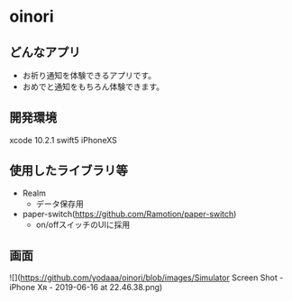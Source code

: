 # oinori

## どんなアプリ
* お祈り通知を体験できるアプリです。
* おめでと通知をもちろん体験できます。

## 開発環境
xcode 10.2.1
swift5
iPhoneXS

## 使用したライブラリ等
* Realm
  * データ保存用
* paper-switch(https://github.com/Ramotion/paper-switch)
  * on/offスイッチのUIに採用

## 画面
![](https://github.com/yodaaa/oinori/blob/images/Simulator Screen Shot - iPhone Xʀ - 2019-06-16 at 22.46.38.png)

